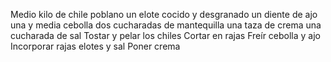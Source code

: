 Medio kilo de chile poblano un elote cocido y desgranado un diente de ajo una y media cebolla dos cucharadas de mantequilla una taza de crema una cucharada de sal
Tostar y pelar los chiles
Cortar en rajas
Freír cebolla y ajo
Incorporar rajas elotes y sal
Poner crema